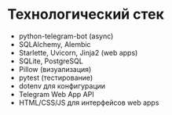 # Технологический стек

- python-telegram-bot (async)
- SQLAlchemy, Alembic
- Starlette, Uvicorn, Jinja2 (web apps)
- SQLite, PostgreSQL
- Pillow (визуализация)
- pytest (тестирование)
- dotenv для конфигурации
- Telegram Web App API
- HTML/CSS/JS для интерфейсов web apps
